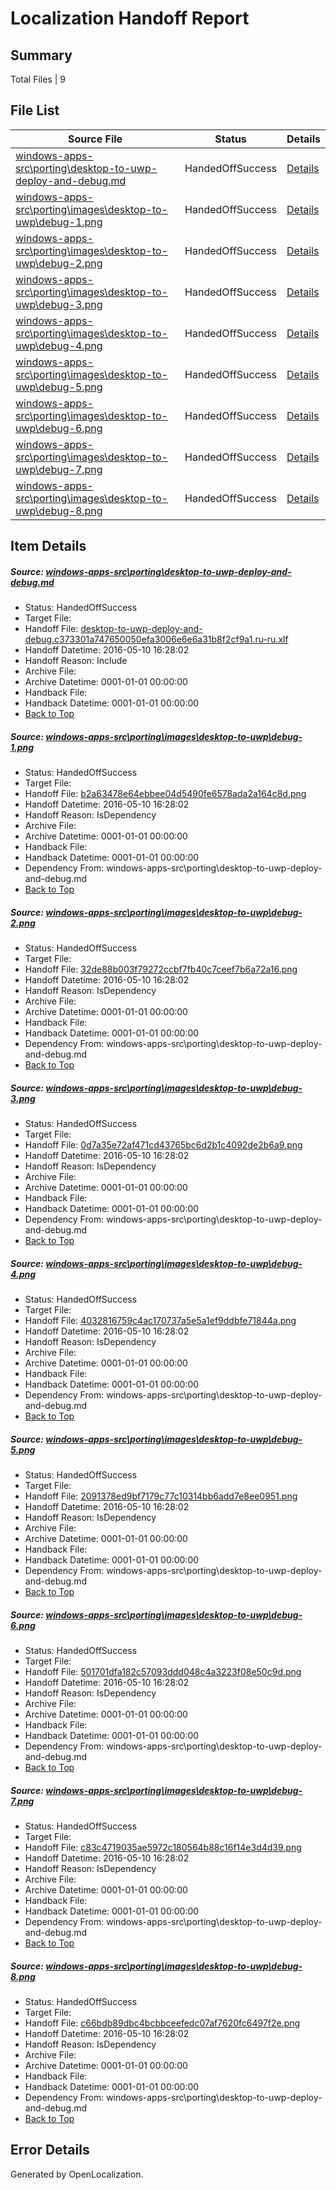 # <a name='report-top'></a> Localization Handoff Report

## Summary
 Total Files | 9

## File List
 Source File | Status | Details 
 ----------- | ------ | ------- 
 [windows-apps-src\porting\desktop-to-uwp-deploy-and-debug.md](https://github.com/Microsoft/windows-apps/blob/158819a4c55a3a4e807f453ab5b1f3ebbef7cf6f/windows-apps-src/porting/desktop-to-uwp-deploy-and-debug.md) | HandedOffSuccess | [Details](#7214aaae43a2fd597bccfebab2a361c561b06e303365)
 [windows-apps-src\porting\images\desktop-to-uwp\debug-1.png](https://github.com/Microsoft/windows-apps/blob/23b4b61c1f248ce7573f68a8ca3556f956400502/windows-apps-src/porting/images/desktop-to-uwp/debug-1.png) | HandedOffSuccess | [Details](#b2a63478e64ebbee04d5490fe6578ada2a164c8d3376)
 [windows-apps-src\porting\images\desktop-to-uwp\debug-2.png](https://github.com/Microsoft/windows-apps/blob/3c100720eec4ccedcc5ac00f0922fb183c52021c/windows-apps-src/porting/images/desktop-to-uwp/debug-2.png) | HandedOffSuccess | [Details](#32de88b003f79272ccbf7fb40c7ceef7b6a72a163377)
 [windows-apps-src\porting\images\desktop-to-uwp\debug-3.png](https://github.com/Microsoft/windows-apps/blob/23b4b61c1f248ce7573f68a8ca3556f956400502/windows-apps-src/porting/images/desktop-to-uwp/debug-3.png) | HandedOffSuccess | [Details](#0d7a35e72af471cd43765bc6d2b1c4092de2b6a93378)
 [windows-apps-src\porting\images\desktop-to-uwp\debug-4.png](https://github.com/Microsoft/windows-apps/blob/9f92e6fdbc88819b615c8d5b5d308898a599ff6a/windows-apps-src/porting/images/desktop-to-uwp/debug-4.png) | HandedOffSuccess | [Details](#4032816759c4ac170737a5e5a1ef9ddbfe71844a3379)
 [windows-apps-src\porting\images\desktop-to-uwp\debug-5.png](https://github.com/Microsoft/windows-apps/blob/23b4b61c1f248ce7573f68a8ca3556f956400502/windows-apps-src/porting/images/desktop-to-uwp/debug-5.png) | HandedOffSuccess | [Details](#2091378ed9bf7179c77c10314bb6add7e8ee09513380)
 [windows-apps-src\porting\images\desktop-to-uwp\debug-6.png](https://github.com/Microsoft/windows-apps/blob/23b4b61c1f248ce7573f68a8ca3556f956400502/windows-apps-src/porting/images/desktop-to-uwp/debug-6.png) | HandedOffSuccess | [Details](#501701dfa182c57093ddd048c4a3223f08e50c9d3381)
 [windows-apps-src\porting\images\desktop-to-uwp\debug-7.png](https://github.com/Microsoft/windows-apps/blob/23b4b61c1f248ce7573f68a8ca3556f956400502/windows-apps-src/porting/images/desktop-to-uwp/debug-7.png) | HandedOffSuccess | [Details](#c83c4719035ae5972c180564b88c16f14e3d4d393382)
 [windows-apps-src\porting\images\desktop-to-uwp\debug-8.png](https://github.com/Microsoft/windows-apps/blob/23b4b61c1f248ce7573f68a8ca3556f956400502/windows-apps-src/porting/images/desktop-to-uwp/debug-8.png) | HandedOffSuccess | [Details](#c66bdb89dbc4bcbbceefedc07af7620fc6497f2e3383)

## Item Details
##### <a name='7214aaae43a2fd597bccfebab2a361c561b06e303365'></a> Source: [windows-apps-src\porting\desktop-to-uwp-deploy-and-debug.md](https://github.com/Microsoft/windows-apps/blob/158819a4c55a3a4e807f453ab5b1f3ebbef7cf6f/windows-apps-src/porting/desktop-to-uwp-deploy-and-debug.md)
* Status: HandedOffSuccess
* Target File: 
* Handoff File: [desktop-to-uwp-deploy-and-debug.c373301a747650050efa3006e6e6a31b8f2cf9a1.ru-ru.xlf](https://github.com/Microsoft/WDG.handoff/blob/8987f0d278091d4cb8a786c29b0c171ceb0fe57c/ol-handoff/Microsoft/windows-apps.ru-ru/master/desktop-to-uwp-deploy-and-debug.c373301a747650050efa3006e6e6a31b8f2cf9a1.ru-ru.xlf)
* Handoff Datetime: 2016-05-10 16:28:02
* Handoff Reason: Include
* Archive File: 
* Archive Datetime: 0001-01-01 00:00:00
* Handback File: 
* Handback Datetime: 0001-01-01 00:00:00
* [Back to Top](#report-top)

##### <a name='b2a63478e64ebbee04d5490fe6578ada2a164c8d3376'></a> Source: [windows-apps-src\porting\images\desktop-to-uwp\debug-1.png](https://github.com/Microsoft/windows-apps/blob/23b4b61c1f248ce7573f68a8ca3556f956400502/windows-apps-src/porting/images/desktop-to-uwp/debug-1.png)
* Status: HandedOffSuccess
* Target File: 
* Handoff File: [b2a63478e64ebbee04d5490fe6578ada2a164c8d.png](https://github.com/Microsoft/WDG.handoff/blob/8987f0d278091d4cb8a786c29b0c171ceb0fe57c/ol-handoff/Microsoft/windows-apps.ru-ru/master/b2a63478e64ebbee04d5490fe6578ada2a164c8d.png)
* Handoff Datetime: 2016-05-10 16:28:02
* Handoff Reason: IsDependency
* Archive File: 
* Archive Datetime: 0001-01-01 00:00:00
* Handback File: 
* Handback Datetime: 0001-01-01 00:00:00
* Dependency From: windows-apps-src\porting\desktop-to-uwp-deploy-and-debug.md
* [Back to Top](#report-top)

##### <a name='32de88b003f79272ccbf7fb40c7ceef7b6a72a163377'></a> Source: [windows-apps-src\porting\images\desktop-to-uwp\debug-2.png](https://github.com/Microsoft/windows-apps/blob/3c100720eec4ccedcc5ac00f0922fb183c52021c/windows-apps-src/porting/images/desktop-to-uwp/debug-2.png)
* Status: HandedOffSuccess
* Target File: 
* Handoff File: [32de88b003f79272ccbf7fb40c7ceef7b6a72a16.png](https://github.com/Microsoft/WDG.handoff/blob/8987f0d278091d4cb8a786c29b0c171ceb0fe57c/ol-handoff/Microsoft/windows-apps.ru-ru/master/32de88b003f79272ccbf7fb40c7ceef7b6a72a16.png)
* Handoff Datetime: 2016-05-10 16:28:02
* Handoff Reason: IsDependency
* Archive File: 
* Archive Datetime: 0001-01-01 00:00:00
* Handback File: 
* Handback Datetime: 0001-01-01 00:00:00
* Dependency From: windows-apps-src\porting\desktop-to-uwp-deploy-and-debug.md
* [Back to Top](#report-top)

##### <a name='0d7a35e72af471cd43765bc6d2b1c4092de2b6a93378'></a> Source: [windows-apps-src\porting\images\desktop-to-uwp\debug-3.png](https://github.com/Microsoft/windows-apps/blob/23b4b61c1f248ce7573f68a8ca3556f956400502/windows-apps-src/porting/images/desktop-to-uwp/debug-3.png)
* Status: HandedOffSuccess
* Target File: 
* Handoff File: [0d7a35e72af471cd43765bc6d2b1c4092de2b6a9.png](https://github.com/Microsoft/WDG.handoff/blob/8987f0d278091d4cb8a786c29b0c171ceb0fe57c/ol-handoff/Microsoft/windows-apps.ru-ru/master/0d7a35e72af471cd43765bc6d2b1c4092de2b6a9.png)
* Handoff Datetime: 2016-05-10 16:28:02
* Handoff Reason: IsDependency
* Archive File: 
* Archive Datetime: 0001-01-01 00:00:00
* Handback File: 
* Handback Datetime: 0001-01-01 00:00:00
* Dependency From: windows-apps-src\porting\desktop-to-uwp-deploy-and-debug.md
* [Back to Top](#report-top)

##### <a name='4032816759c4ac170737a5e5a1ef9ddbfe71844a3379'></a> Source: [windows-apps-src\porting\images\desktop-to-uwp\debug-4.png](https://github.com/Microsoft/windows-apps/blob/9f92e6fdbc88819b615c8d5b5d308898a599ff6a/windows-apps-src/porting/images/desktop-to-uwp/debug-4.png)
* Status: HandedOffSuccess
* Target File: 
* Handoff File: [4032816759c4ac170737a5e5a1ef9ddbfe71844a.png](https://github.com/Microsoft/WDG.handoff/blob/8987f0d278091d4cb8a786c29b0c171ceb0fe57c/ol-handoff/Microsoft/windows-apps.ru-ru/master/4032816759c4ac170737a5e5a1ef9ddbfe71844a.png)
* Handoff Datetime: 2016-05-10 16:28:02
* Handoff Reason: IsDependency
* Archive File: 
* Archive Datetime: 0001-01-01 00:00:00
* Handback File: 
* Handback Datetime: 0001-01-01 00:00:00
* Dependency From: windows-apps-src\porting\desktop-to-uwp-deploy-and-debug.md
* [Back to Top](#report-top)

##### <a name='2091378ed9bf7179c77c10314bb6add7e8ee09513380'></a> Source: [windows-apps-src\porting\images\desktop-to-uwp\debug-5.png](https://github.com/Microsoft/windows-apps/blob/23b4b61c1f248ce7573f68a8ca3556f956400502/windows-apps-src/porting/images/desktop-to-uwp/debug-5.png)
* Status: HandedOffSuccess
* Target File: 
* Handoff File: [2091378ed9bf7179c77c10314bb6add7e8ee0951.png](https://github.com/Microsoft/WDG.handoff/blob/8987f0d278091d4cb8a786c29b0c171ceb0fe57c/ol-handoff/Microsoft/windows-apps.ru-ru/master/2091378ed9bf7179c77c10314bb6add7e8ee0951.png)
* Handoff Datetime: 2016-05-10 16:28:02
* Handoff Reason: IsDependency
* Archive File: 
* Archive Datetime: 0001-01-01 00:00:00
* Handback File: 
* Handback Datetime: 0001-01-01 00:00:00
* Dependency From: windows-apps-src\porting\desktop-to-uwp-deploy-and-debug.md
* [Back to Top](#report-top)

##### <a name='501701dfa182c57093ddd048c4a3223f08e50c9d3381'></a> Source: [windows-apps-src\porting\images\desktop-to-uwp\debug-6.png](https://github.com/Microsoft/windows-apps/blob/23b4b61c1f248ce7573f68a8ca3556f956400502/windows-apps-src/porting/images/desktop-to-uwp/debug-6.png)
* Status: HandedOffSuccess
* Target File: 
* Handoff File: [501701dfa182c57093ddd048c4a3223f08e50c9d.png](https://github.com/Microsoft/WDG.handoff/blob/8987f0d278091d4cb8a786c29b0c171ceb0fe57c/ol-handoff/Microsoft/windows-apps.ru-ru/master/501701dfa182c57093ddd048c4a3223f08e50c9d.png)
* Handoff Datetime: 2016-05-10 16:28:02
* Handoff Reason: IsDependency
* Archive File: 
* Archive Datetime: 0001-01-01 00:00:00
* Handback File: 
* Handback Datetime: 0001-01-01 00:00:00
* Dependency From: windows-apps-src\porting\desktop-to-uwp-deploy-and-debug.md
* [Back to Top](#report-top)

##### <a name='c83c4719035ae5972c180564b88c16f14e3d4d393382'></a> Source: [windows-apps-src\porting\images\desktop-to-uwp\debug-7.png](https://github.com/Microsoft/windows-apps/blob/23b4b61c1f248ce7573f68a8ca3556f956400502/windows-apps-src/porting/images/desktop-to-uwp/debug-7.png)
* Status: HandedOffSuccess
* Target File: 
* Handoff File: [c83c4719035ae5972c180564b88c16f14e3d4d39.png](https://github.com/Microsoft/WDG.handoff/blob/8987f0d278091d4cb8a786c29b0c171ceb0fe57c/ol-handoff/Microsoft/windows-apps.ru-ru/master/c83c4719035ae5972c180564b88c16f14e3d4d39.png)
* Handoff Datetime: 2016-05-10 16:28:02
* Handoff Reason: IsDependency
* Archive File: 
* Archive Datetime: 0001-01-01 00:00:00
* Handback File: 
* Handback Datetime: 0001-01-01 00:00:00
* Dependency From: windows-apps-src\porting\desktop-to-uwp-deploy-and-debug.md
* [Back to Top](#report-top)

##### <a name='c66bdb89dbc4bcbbceefedc07af7620fc6497f2e3383'></a> Source: [windows-apps-src\porting\images\desktop-to-uwp\debug-8.png](https://github.com/Microsoft/windows-apps/blob/23b4b61c1f248ce7573f68a8ca3556f956400502/windows-apps-src/porting/images/desktop-to-uwp/debug-8.png)
* Status: HandedOffSuccess
* Target File: 
* Handoff File: [c66bdb89dbc4bcbbceefedc07af7620fc6497f2e.png](https://github.com/Microsoft/WDG.handoff/blob/8987f0d278091d4cb8a786c29b0c171ceb0fe57c/ol-handoff/Microsoft/windows-apps.ru-ru/master/c66bdb89dbc4bcbbceefedc07af7620fc6497f2e.png)
* Handoff Datetime: 2016-05-10 16:28:02
* Handoff Reason: IsDependency
* Archive File: 
* Archive Datetime: 0001-01-01 00:00:00
* Handback File: 
* Handback Datetime: 0001-01-01 00:00:00
* Dependency From: windows-apps-src\porting\desktop-to-uwp-deploy-and-debug.md
* [Back to Top](#report-top)


## Error Details

Generated by OpenLocalization.
